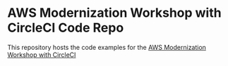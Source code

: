 # AWS Modernization Workshop with CircleCI Code Repo

This repository hosts the code examples for the [AWS Modernization Workshop with CircleCI](https://awsworkshop.io/)
